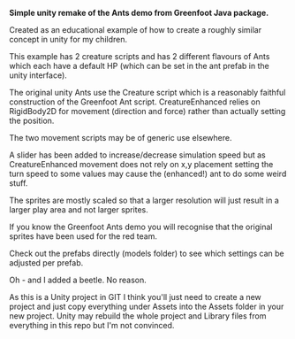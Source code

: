 **Simple unity remake of the Ants demo from Greenfoot Java package.**

Created as an educational example of how to create a roughly similar concept in unity for
my children.

This example has 2 creature scripts and has 2 different flavours of Ants which each have
a default HP (which can be set in the ant prefab in the unity interface).

The original unity Ants use the Creature script which is a reasonably faithful construction
of the Greenfoot Ant script.  CreatureEnhanced relies on RigidBody2D for movement (direction 
and force) rather than actually setting the position.

The two movement scripts may be of generic use elsewhere.

A slider has been added to increase/decrease simulation speed but as CreatureEnhanced movement
does not rely on x,y placement setting the turn speed to some values may cause the (enhanced!) ant to do
some weird stuff.

The sprites are mostly scaled so that a larger resolution will just result in a larger play area
and not larger sprites. 

If you know the Greenfoot Ants demo you will recognise that the original sprites have been used
for the red team.

Check out the prefabs directly (models folder) to see which settings can be adjusted per prefab.

Oh - and I added a beetle.  No reason.

As this is a Unity project in GIT I think you'll just need to create a new project and just copy
everything under Assets into the Assets folder in your new project.  Unity may rebuild the
whole project and Library files from everything in this repo but I'm not convinced.

